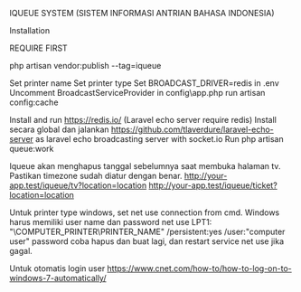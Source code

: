 

IQUEUE SYSTEM (SISTEM INFORMASI ANTRIAN BAHASA INDONESIA)

Installation

REQUIRE FIRST

php artisan vendor:publish --tag=iqueue

Set printer name
Set printer type
Set BROADCAST_DRIVER=redis in .env
Uncomment BroadcastServiceProvider in config\app.php
run artisan config:cache

Install and run https://redis.io/ (Laravel echo server require redis)
Install secara global dan jalankan https://github.com/tlaverdure/laravel-echo-server as laravel echo broadcasting server with socket.io
Run php artisan queue:work 

Iqueue akan menghapus tanggal sebelumnya saat membuka halaman tv. Pastikan timezone sudah diatur dengan benar.
http://your-app.test/iqueue/tv?location=location
http://your-app.test/iqueue/ticket?location=location

Untuk printer type windows, set net use connection from cmd. Windows harus memiliki user name dan password
net use LPT1: "\\COMPUTER_PRINTER\PRINTER_NAME" /persistent:yes /user:"computer user" password
coba hapus dan buat lagi, dan restart service net use jika gagal.

Untuk otomatis login user
https://www.cnet.com/how-to/how-to-log-on-to-windows-7-automatically/